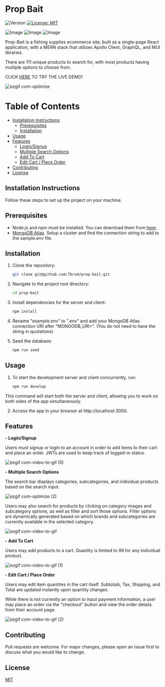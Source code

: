 # Prop Bait

![Version](https://img.shields.io/badge/version-1.0.0-blue.svg)
[![License: MIT](https://img.shields.io/badge/License-MIT-yellow.svg)](https://opensource.org/licenses/MIT)    

![Image](https://img.shields.io/badge/React-20232A?style=for-the-badge&logo=react&logoColor=61DAFB)
![Image](https://img.shields.io/badge/Apollo%20GraphQL-311C87?&style=for-the-badge&logo=Apollo%20GraphQL&logoColor=white)
![Image](https://img.shields.io/badge/Material%20UI-007FFF?style=for-the-badge&logo=mui&logoColor=white)          

Prop-Bait is a fishing supplies ecommerce site, built as a single-page React application, with a MERN stack that utilizes Apollo Client, GraphQL, and MUI libraries.

There are 111 unique products to search for, with most products having multiple options to choose from.

CLICK [HERE](https://calm-dawn-80232-682649ddc0c6.herokuapp.com/) TO TRY THE LIVE DEMO!

![ezgif com-optimize](https://github.com/Tbro4/prop-bait/assets/77757900/8e952eab-9571-4700-9797-6e8264525e1c)

# Table of Contents

  - [Installation Instructions](#installation-instructions)
    - [Prerequisites](#prerequisites)
    - [Installation](#installation)
  - [Usage](#usage)
  - [Features](#features)
    - [Login/Signup](#login/signup)
    - [Multiple Search Options](#multiple-search-options)
    - [Add To Cart](#add-to-cart)
    - [Edit Cart / Place Order](#edit-cart-/-place-order)
  - [Contributing](#contributing)
  - [License](#license)


## Installation Instructions

Follow these steps to set up the project on your machine.

## Prerequisites

- Node.js and npm must be installed. You can download them from [here](https://nodejs.org/).
- [MongoDB Atlas](https://www.mongodb.com/atlas/database). Setup a cluster and find the connection string to add to the sample.env file.

## Installation 

1. Clone the repository:

   ```sh
   git clone git@github.com:Tbro4/prop-bait.git

2. Navigate to the project root directory:

   ```sh
   cd prop-bait
   
3. Install dependencies for the server and client:

   ```sh
   npm install

5. Rename "example.env" to ".env" and add your MongoDB Atlas connection URI after "MONGODB_URI=". (You do not need to have the string in quotations)

6. Seed the database:

   ```sh
   npm run seed

## Usage

1. To start the development server and client concurrently, run:

   ```sh
   npm run develop

This command will start both the server and client, allowing you to work on both sides of the app simultaneously.

2. Access the app in your browser at http://localhost:3000.






## Features

 **- Login/Signup**

Users must signup or login to an account in order to add items to their cart and place an order. JWTs are used to keep track of logged-in status. 

![ezgif com-video-to-gif (5)](https://github.com/Tbro4/prop-bait/assets/77757900/5e53638e-3ae7-4163-9cb8-24510a28046b)


**- Multiple Search Options**

The search bar displays categories, subcategories, and individual products based on the search input.

![ezgif com-optimize (2)](https://github.com/Tbro4/prop-bait/assets/77757900/2fd1041f-5d02-4751-9787-57a8750bd235)


Users may also search for products by clicking on category images and subcategory options, as well as filter and sort those options.     Filter options are dynamically generated based on which brands and subcategories are currently available in the selected category.

![ezgif com-video-to-gif](https://github.com/Tbro4/prop-bait/assets/77757900/be413e8f-8db5-4566-b109-608224e13ce3)


**- Add To Cart**

Users may add products to a cart. Quantity is limited to 99 for any individual product. 

![ezgif com-video-to-gif (1)](https://github.com/Tbro4/prop-bait/assets/77757900/77647710-29c0-45bc-9726-a325a0f38043)


**- Edit Cart / Place Order**

Users may edit item quantites in the cart itself. Subtotals, Tax, Shipping, and Total are updated instantly upon quantity changes.  

While there is not currently an option to input payment information, a user may place an order via the "checkout" button and view the order details from their account page.

![ezgif com-video-to-gif (2)](https://github.com/Tbro4/prop-bait/assets/77757900/65b5ce8d-51f5-4fb2-8c32-39201b8abdad)

## Contributing

Pull requests are welcome. For major changes, please open an issue first
to discuss what you would like to change.

## License

[MIT](https://choosealicense.com/licenses/mit/)
